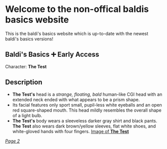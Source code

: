 # Welcome to the non-offical baldis basics website

This is the baldi's basics website which is up-to-date with the newest baldi's basics versions!

## Baldi's Basics ➕ Early Access

Character: **The Test**

## Description
- **The Test's** head is a *strange, floating, bald* human-like CGI head with an extended neck ended with what appears to be a prism shape.
- Its facial features only sport small, pupil-less white eyeballs and an open red square-shaped mouth. This head mildly resembles the overall shape of a light bulb.
- **The Test's** body wears a sleeveless darker gray shirt and black pants. **The Test** also wears dark brown/yellow sleeves, flat white shoes, and white-gloved hands with four fingers.
[Image of **The Test**](https://github.com/WhatAreThose/whatAreThoseShooes/raw/master/OhNo.png)




















*[Page 2](https://whatarethose.github.io/whatAreThoseShooes/index2.md)*
